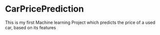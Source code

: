 # CarPricePrediction
This is my first Machine learning Project which predicts the price of a used car, based on its features
